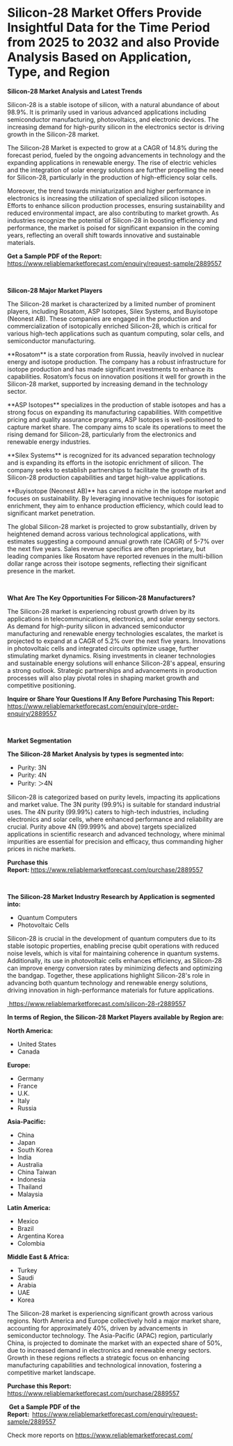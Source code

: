 <p><h1>Silicon-28 Market Offers Provide Insightful Data for the Time Period from 2025 to 2032 and also Provide Analysis Based on Application, Type, and Region</h1></p><p><strong>Silicon-28 Market Analysis and Latest Trends</strong></p>
<p><p>Silicon-28 is a stable isotope of silicon, with a natural abundance of about 98.9%. It is primarily used in various advanced applications including semiconductor manufacturing, photovoltaics, and electronic devices. The increasing demand for high-purity silicon in the electronics sector is driving growth in the Silicon-28 market.</p><p>The Silicon-28 Market is expected to grow at a CAGR of 14.8% during the forecast period, fueled by the ongoing advancements in technology and the expanding applications in renewable energy. The rise of electric vehicles and the integration of solar energy solutions are further propelling the need for Silicon-28, particularly in the production of high-efficiency solar cells.</p><p>Moreover, the trend towards miniaturization and higher performance in electronics is increasing the utilization of specialized silicon isotopes. Efforts to enhance silicon production processes, ensuring sustainability and reduced environmental impact, are also contributing to market growth. As industries recognize the potential of Silicon-28 in boosting efficiency and performance, the market is poised for significant expansion in the coming years, reflecting an overall shift towards innovative and sustainable materials.</p></p>
<p><strong>Get a Sample PDF of the Report:&nbsp;</strong> <a href="https://www.reliablemarketforecast.com/enquiry/request-sample/2889557?utm_campaign=2288&utm_medium=2&utm_source=Github&utm_content=ia&utm_term=14032025&utm_id=silicon-28">https://www.reliablemarketforecast.com/enquiry/request-sample/2889557</a></p>
<p>&nbsp;</p>
<p><strong>Silicon-28 Major Market Players</strong></p>
<p><p>The Silicon-28 market is characterized by a limited number of prominent players, including Rosatom, ASP Isotopes, Silex Systems, and Buyisotope (Neonest AB). These companies are engaged in the production and commercialization of isotopically enriched Silicon-28, which is critical for various high-tech applications such as quantum computing, solar cells, and semiconductor manufacturing.</p><p>**Rosatom** is a state corporation from Russia, heavily involved in nuclear energy and isotope production. The company has a robust infrastructure for isotope production and has made significant investments to enhance its capabilities. Rosatom’s focus on innovation positions it well for growth in the Silicon-28 market, supported by increasing demand in the technology sector.</p><p>**ASP Isotopes** specializes in the production of stable isotopes and has a strong focus on expanding its manufacturing capabilities. With competitive pricing and quality assurance programs, ASP Isotopes is well-positioned to capture market share. The company aims to scale its operations to meet the rising demand for Silicon-28, particularly from the electronics and renewable energy industries.</p><p>**Silex Systems** is recognized for its advanced separation technology and is expanding its efforts in the isotopic enrichment of silicon. The company seeks to establish partnerships to facilitate the growth of its Silicon-28 production capabilities and target high-value applications.</p><p>**Buyisotope (Neonest AB)** has carved a niche in the isotope market and focuses on sustainability. By leveraging innovative techniques for isotopic enrichment, they aim to enhance production efficiency, which could lead to significant market penetration.</p><p>The global Silicon-28 market is projected to grow substantially, driven by heightened demand across various technological applications, with estimates suggesting a compound annual growth rate (CAGR) of 5-7% over the next five years. Sales revenue specifics are often proprietary, but leading companies like Rosatom have reported revenues in the multi-billion dollar range across their isotope segments, reflecting their significant presence in the market.</p></p>
<p>&nbsp;</p>
<p><strong>What Are The Key Opportunities For Silicon-28 Manufacturers?</strong></p>
<p><p>The Silicon-28 market is experiencing robust growth driven by its applications in telecommunications, electronics, and solar energy sectors. As demand for high-purity silicon in advanced semiconductor manufacturing and renewable energy technologies escalates, the market is projected to expand at a CAGR of 5.2% over the next five years. Innovations in photovoltaic cells and integrated circuits optimize usage, further stimulating market dynamics. Rising investments in cleaner technologies and sustainable energy solutions will enhance Silicon-28's appeal, ensuring a strong outlook. Strategic partnerships and advancements in production processes will also play pivotal roles in shaping market growth and competitive positioning.</p></p>
<p><strong>Inquire or Share Your Questions If Any Before Purchasing This Report:</strong> <a href="https://www.reliablemarketforecast.com/enquiry/pre-order-enquiry/2889557?utm_campaign=2288&utm_medium=2&utm_source=Github&utm_content=ia&utm_term=14032025&utm_id=silicon-28">https://www.reliablemarketforecast.com/enquiry/pre-order-enquiry/2889557</a></p>
<p>&nbsp;</p>
<p><strong>Market Segmentation</strong></p>
<p><strong>The Silicon-28 Market Analysis by types is segmented into:</strong></p>
<p><ul><li>Purity: 3N</li><li>Purity: 4N</li><li>Purity: ＞4N</li></ul></p>
<p><p>Silicon-28 is categorized based on purity levels, impacting its applications and market value. The 3N purity (99.9%) is suitable for standard industrial uses. The 4N purity (99.99%) caters to high-tech industries, including electronics and solar cells, where enhanced performance and reliability are crucial. Purity above 4N (99.999% and above) targets specialized applications in scientific research and advanced technology, where minimal impurities are essential for precision and efficacy, thus commanding higher prices in niche markets.</p></p>
<p><strong>Purchase this Report:&nbsp;</strong><a href="https://www.reliablemarketforecast.com/purchase/2889557?utm_campaign=2288&utm_medium=2&utm_source=Github&utm_content=ia&utm_term=14032025&utm_id=silicon-28">https://www.reliablemarketforecast.com/purchase/2889557</a></p>
<p>&nbsp;</p>
<p><strong>The Silicon-28 Market Industry Research by Application is segmented into:</strong></p>
<p><ul><li>Quantum Computers</li><li>Photovoltaic Cells</li></ul></p>
<p><p>Silicon-28 is crucial in the development of quantum computers due to its stable isotopic properties, enabling precise qubit operations with reduced noise levels, which is vital for maintaining coherence in quantum systems. Additionally, its use in photovoltaic cells enhances efficiency, as Silicon-28 can improve energy conversion rates by minimizing defects and optimizing the bandgap. Together, these applications highlight Silicon-28's role in advancing both quantum technology and renewable energy solutions, driving innovation in high-performance materials for future applications.</p></p>
<p><a href="https://www.reliablemarketforecast.com/silicon-28-r2889557?utm_campaign=2288&utm_medium=2&utm_source=Github&utm_content=ia&utm_term=14032025&utm_id=silicon-28">&nbsp;https://www.reliablemarketforecast.com/silicon-28-r2889557</a></p>
<p><strong>In terms of Region, the Silicon-28 Market Players available by Region are:</strong></p>
<p>
    <p> <strong> North America: </strong>
        <ul>
            <li>United States</li>
            <li>Canada</li>
        </ul>
        </p> 
    <p> <strong> Europe: </strong>
        <ul>
            <li>Germany</li>
            <li>France</li>
            <li>U.K.</li>
            <li>Italy</li>
            <li>Russia</li>
        </ul>
        </p> 
    <p> <strong> Asia-Pacific: </strong>
        <ul>
            <li>China</li>
            <li>Japan</li>
            <li>South Korea</li>
            <li>India</li>
            <li>Australia</li>
            <li>China Taiwan</li>
            <li>Indonesia</li>
            <li>Thailand</li>
            <li>Malaysia</li>
        </ul>
        </p> 
    <p> <strong> Latin America: </strong>
        <ul>
            <li>Mexico</li>
            <li>Brazil</li>
            <li>Argentina Korea</li>
            <li>Colombia</li>
        </ul>
        </p> 
    <p> <strong> Middle East & Africa: </strong>
        <ul>
            <li>Turkey</li>
            <li>Saudi</li>
            <li>Arabia</li>
            <li>UAE</li>
            <li>Korea</li>
        </ul>
    </p>
    </p>
<p><p>The Silicon-28 market is experiencing significant growth across various regions. North America and Europe collectively hold a major market share, accounting for approximately 40%, driven by advancements in semiconductor technology. The Asia-Pacific (APAC) region, particularly China, is projected to dominate the market with an expected share of 50%, due to increased demand in electronics and renewable energy sectors. Growth in these regions reflects a strategic focus on enhancing manufacturing capabilities and technological innovation, fostering a competitive market landscape.</p></p>
<p><strong>Purchase this Report: </strong><a href="https://www.reliablemarketforecast.com/purchase/2889557?utm_campaign=2288&utm_medium=2&utm_source=Github&utm_content=ia&utm_term=14032025&utm_id=silicon-28">https://www.reliablemarketforecast.com/purchase/2889557</a></p>
<p>&nbsp;<strong>Get a Sample PDF of the Report:&nbsp;&nbsp;</strong><a href="https://www.reliablemarketforecast.com/enquiry/request-sample/2889557?utm_campaign=2288&utm_medium=2&utm_source=Github&utm_content=ia&utm_term=14032025&utm_id=silicon-28">https://www.reliablemarketforecast.com/enquiry/request-sample/2889557</a></p>
<p><strong></strong></p>
<p>Check more reports on <a href="https://www.reliablemarketforecast.com/?utm_campaign=2288&utm_medium=2&utm_source=Github&utm_content=ia&utm_term=14032025&utm_id=silicon-28">https://www.reliablemarketforecast.com/</a></p>
